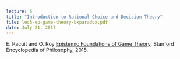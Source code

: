 ```yaml
---
lecture: 5
title: "Introduction to Rational Choice and Decision Theory"
file: lec5-ep-game-theory-bkparadox.pdf
date: July 21, 2017
---
```


E. Pacuit and O. Roy  [Epistemic Foundations of Game Theory](https://plato.stanford.edu/entries/epistemic-game/), Stanford Encyclopedia of Philosophy, 2015.
